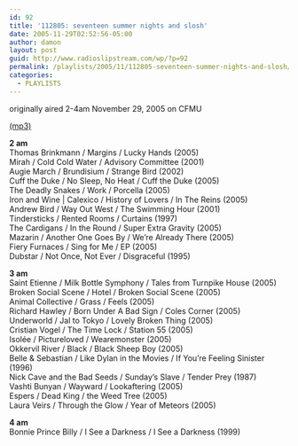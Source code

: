 ```yaml
---
id: 92
title: '112805: seventeen summer nights and slosh'
date: 2005-11-29T02:52:56-05:00
author: damon
layout: post
guid: http://www.radioslipstream.com/wp/?p=92
permalink: /playlists/2005/11/112805-seventeen-summer-nights-and-slosh/
categories:
  - PLAYLISTS
---
```

originally aired 2-4am November 29, 2005 on CFMU

[(mp3)](/radio/slipstream112805.mp3) 

**2 am**  
Thomas Brinkmann / Margins / Lucky Hands (2005)  
Mirah / Cold Cold Water / Advisory Committee (2001)  
Augie March / Brundisium / Strange Bird (2002)  
Cuff the Duke / No Sleep, No Heat / Cuff the Duke (2005)  
The Deadly Snakes / Work / Porcella (2005)  
Iron and Wine | Calexico / History of Lovers / In The Reins (2005)  
Andrew Bird / Way Out West / The Swimming Hour (2001)  
Tindersticks / Rented Rooms / Curtains (1997)  
The Cardigans / In the Round / Super Extra Gravity (2005)  
Mazarin / Another One Goes By / We’re Already There (2005)  
Fiery Furnaces / Sing for Me / EP (2005)  
Dubstar / Not Once, Not Ever / Disgraceful (1995)

**3 am**  
Saint Etienne / Milk Bottle Symphony / Tales from Turnpike House (2005)  
Broken Social Scene / Hotel / Broken Social Scene (2005)  
Animal Collective / Grass / Feels (2005)  
Richard Hawley / Born Under A Bad Sign / Coles Corner (2005)  
Underworld / Jal to Tokyo / Lovely Broken Thing (2005)  
Cristian Vogel / The Time Lock / Station 55 (2005)  
Isolée / Pictureloved / Wearemonster (2005)  
Okkervil River / Black / Black Sheep Boy (2005)  
Belle & Sebastian / Like Dylan in the Movies / If You’re Feeling Sinister (1996)  
Nick Cave and the Bad Seeds / Sunday’s Slave / Tender Prey (1987)  
Vashti Bunyan / Wayward / Lookaftering (2005)  
Espers / Dead King / the Weed Tree (2005)  
Laura Veirs / Through the Glow / Year of Meteors (2005)

**4 am**  
Bonnie Prince Billy / I See a Darkness / I See a Darkness (1999)